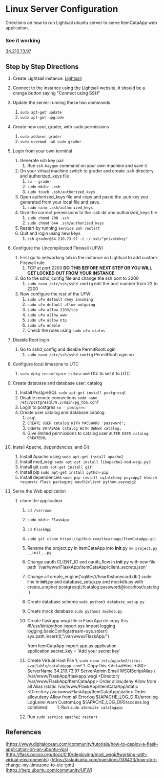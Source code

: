 # Linux Server Configuration
Directions on how to run Lightsail ubuntu server to serve ItemCataApp web application.

### See it working
[34.210.73.97](http://34.210.73.97/)

## Step by Step Directions
1. Create Lightsail instance. [Lightsail](https://lightsail.aws.amazon.com/ls/webapp)
1. Connect to the instance using the Lightsail website, it should be a orange button saying "Connect using SSH"
1. Update the server running these two commands
    1. `sudo apt-get update`
    1. `sudo apt-get upgrade`
1. Create new user, grader, with sudo permissions
    1. `sudo adduser grader`
    1. `sudo usermod -aG sudo grader`
1. Login from your own terminal
    1. Generate ssh key pair
        1. Run `ssh-keygen` command on your own machine and save it
    1. On your virtual machine switch to grader and create .ssh directory and authorized_keys file
        1. `su - grader`
        1. `sudo mkdir .ssh`
        1. `sudo touch .ssh/authorized_keys`
    1. Open authorized_keys file and copy and paste the .pub key you generated from your local file and save.
        1. `sudo nano .ssh/authorized_keys`
    1. Give the correct permissions to the .ssh dir and authorized_keys file
        1. `sudo chmod 700 .ssh`
        1. `sudo chmod 644 .ssh/authorized_keys`
    1. Restart by running `service ssh restart`
    1. Quit and login using new keys
        1. `ssh grader@34.210.73.97 -i ~/.ssh/"privatekey"`
1. Configure the Uncomplicated Firewall (UFW)
    1. First go to networking tab in the instance on Lightsail to add custom Firewall rule
        1. TCP at port 2200 **DO THIS BEFORE NEXT STEP OR YOU WILL GET LOCKED OUT FROM YOUR INSTANCE**
    1. Go to the sshd_config file and change the ssh port to 2200
        1. `sudo nano /etc/ssh/sshd_config` edit the port number from 22 to 2200
    1. Now configure the rest of the UFW
        1. `sudo ufw default deny incoming`
        1. `sudo ufw default allow outgoing`
        1. `sudo ufw allow 2200/tcp`
        1. `sudo ufw allow www`
        1. `sudo ufw allow ntp`
        1. `sudo ufw enable`
        1. Check the rules using `sudo ufw status`
1. Disable Root login
    1. Go to sshd_config and disable PermitRootLogin
        1. `sudo nano /etc/ssh/sshd_config` PermitRootLogin no
1. Configure local timezone to UTC
    1. `sudo dpkg-reconfigure tzdata` use GUI to set it to UTC
1. Create database and database user: catalog
    1. Install PostgreSQL `sudo apt-get install postgresql`
    1. Disable remote connections `sudo nano /etc/postgresql/9.5/main/pg_hba.conf`
    1. Login to postgres `su - postgres`
    1. Create user catalog and database catalog
        1. `psql`
        1. `CREATE USER catalog WITH PASSWORD 'password';`
        1. `CREATE DATABASE catalog WITH OWNER catalog;`
        1. Give limited permissions to catalog user `ALTER USER catalog CREATEDB;`
1. Install Apache, dependencies, and Git
    1. Install Apache using `sudo apt-get install apache2`
    1. Install mod_wsgi `sudo apt-get install libapache2-mod-wsgi-py3`
    1. Install git `sudo apt-get install git`
    1. Install pip `sudo apt-get install python-pip`
    1. Install dependencies `sudo pip install sqlalchemy psycopg2 bleach requests flask packaging oauth2client python-psycopg2`

1. Serve the Web application
    1. clone the application
        1. `cd /var/www`
        1. `sudo mkdir FlaskApp`
        1. `cd FlaskApp`
        1. `sudo git clone https://github.com/tkcarnage/ItemCataApp.git`
        1. Rename the project.py in ItemCataApp into __init__.py `mv project.py __init__.py`
        1. Change oauth CLIENT_ID and oauth_flow in __init__.py with new file path '/var/www/FlaskApp/ItemCataApp/client_secrets.json'
        1. Change all create_engine('sqlite:///hearthstonecard.db') code line in __init__.py and database_setup.py and mockdb.py with create_engine('postgresql://catalog:password@localhost/catalog')
        1. Create database schema `sudo python3 database_setup.py`
        1. Create mock database `sudo python3 mockdb.py`
        1. Create flaskapp.wsgi file in FlaskApp dir copy this
            #!/usr/bin/python
            import sys
            import logging
            logging.basicConfig(stream=sys.stderr)
            sys.path.insert(0,"/var/www/FlaskApp/")

            from ItemCataApp import app as application
            application.secret_key = 'Add your secret key'
        1. Create Virtual Host File
                1. `sudo nano /etc/apache2/sites-available/catalogapp.conf`
                1. Copy this
                <VirtualHost *:80>
                        ServerName 34.210.73.97
                        ServerAdmin Email
                        WSGIScriptAlias / /var/www/FlaskApp/flaskapp.wsgi
                        <Directory /var/www/FlaskApp/ItemCataApp>
                                Order allow,deny
                                Allow from all
                        </Directory>
                        Alias /static /var/www/FlaskApp/ItemCataApp/static
                        <Directory /var/www/FlaskApp/ItemCataApp/static>
                                Order allow,deny
                                Allow from all
                        </Directory>
                        Errorlog ${APACHE_LOG_DIR}/error.log
                        LogLevel warn
                        CustomLog ${APACHE_LOG_DIR}/access.log combined
                </VirtualHost>
        1. Run `sudo a2ensite catalogapp`
        1. Run `sudo service apache2 restart`

## References
(https://www.digitalocean.com/community/tutorials/how-to-deploy-a-flask-application-on-an-ubuntu-vps)
(http://flask.pocoo.org/docs/0.10/deploying/mod_wsgi/#working-with-virtual-environments)
(https://askubuntu.com/questions/138423/how-do-i-change-my-timezone-to-utc-gmt)
(https://help.ubuntu.com/community/UFW)

